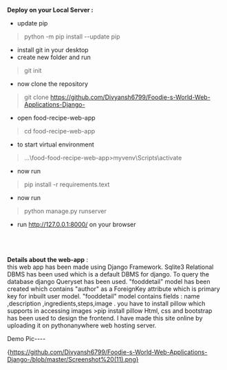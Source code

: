   **Deploy on your Local Server :** 
   * update pip 
   >python -m pip install --update pip
   * install git in your desktop
   * create new folder and run
   >git init
   * now clone the repository
   >git clone https://github.com/Divyansh6799/Foodie-s-World-Web-Applications-Django-
   * open food-recipe-web-app
   >cd food-recipe-web-app
   * to start virtual environment 
   >...\food-food-recipe-web-app>myvenv\Scripts\activate
   * now run 
   >pip install -r requirements.text
   * now run 
   >python manage.py runserver
   * run http://127.0.0.1:8000/ on your browser 
  <br><br><br><br>
  
  
  **Details about the web-app** :<br> 
    this web app has been made using Django Framework. Sqlite3 Relational DBMS has been used which is a default DBMS for django.
    To query the database django Queryset has been used. "fooddetail" model has been created which contains "author" as a ForeignKey  attribute which is primary key for inbuilt user model. "fooddetail" model contains fields : name ,description ,ingredients,steps,image .
    you have to install pillow which supports in accessing images
    >pip install pillow 
    Html, css and bootstrap has been used to design the frontend.
    I have made this site online by uploading it on pythonanywhere web hosting server.


Demo Pic----

{https://github.com/Divyansh6799/Foodie-s-World-Web-Applications-Django-/blob/master/Screenshot%20(11).png}
